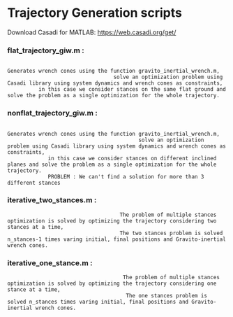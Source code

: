 # Trajectory Generation scripts
Download Casadi for MATLAB: https://web.casadi.org/get/

### flat_trajectory_giw.m :                                                    
                                                                           Generates wrench cones using the function gravito_inertial_wrench.m,
                                      solve an optimization problem using Casadi library using system dynamics and wrench cones as constraints,
              in this case we consider stances on the same flat ground and solve the problem as a single optimization for the whole trajectory. 


### nonflat_trajectory_giw.m :                                                         
                                                                                   Generates wrench cones using the function gravito_inertial_wrench.m,
                                              solve an optimization problem using Casadi library using system dynamics and wrench cones as constraints,
                 in this case we consider stances on different inclined planes and solve the problem as a single optimization for the whole trajectory. 
                 PROBLEM : We can't find a solution for more than 3 different stances

### iterative_two_stances.m :               
                                        The problem of multiple stances optimization is solved by optimizing the trajectory considering two stances at a time,
                                        The two stances problem is solved n_stances-1 times varing initial, final positions and Gravito-inertial wrench cones.
                                        
### iterative_one_stance.m :                
                                         The problem of multiple stances optimization is solved by optimizing the trajectory considering one stance at a time,
                                          The one stances problem is solved n_stances times varing initial, final positions and Gravito-inertial wrench cones.
       

